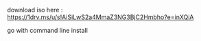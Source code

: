 download iso here : https://1drv.ms/u/s!AiSiLwS2a4MmaZ3NG3BjC2Hmbho?e=inXQiA

go with command line install
